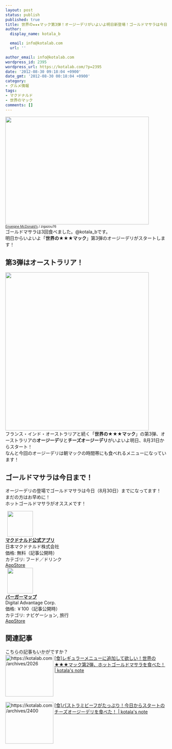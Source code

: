 ```yaml
---
layout: post
status: publish
published: true
title: 世界の★★★マック第3弾！オージーデリがいよいよ明日新登場！ゴールドマサラは今日(8/30)まで！
author:
  display_name: kotala_b

  email: info@kotalab.com
  url: ''

author_email: info@kotalab.com
wordpress_id: 2395
wordpress_url: https://kotalab.com/?p=2395
date: '2012-08-30 09:18:04 +0900'
date_gmt: '2012-08-30 00:18:04 +0900'
category:
- グルメ情報
tags:
- マクドナルド
- 世界のマック
comments: []
---
```

<p><a href="https://kotalab.com/wp-content/uploads/legrand_120718_02.jpg" target="_blank"><img src="https://kotalab.com/wp-content/uploads/legrand_120718_02.jpg" alt="" title="legrand_120718_02" width="448" height="336" class="alignnone size-full wp-image-1539" /></a><br />
<span style="font-size:10px;"><a href="http://www.igosso.net/flk/6914750483.html" target="_blank">Enseigne McDonald&rsquo;s</a> / zigazou76</span><br />
ゴールドマサラは3回食べました。@kotala_bです。<br />
明日からいよいよ「<strong>世界の★★★マック</strong>」第3弾のオージーデリがスタートします！<br />
</p>
<!--more-->
<h2>第3弾はオーストラリア！</h2>
<p><a href="https://kotalab.com/wp-content/uploads/aussiedeli_120830.jpg" target="_blank"><img src="https://kotalab.com/wp-content/uploads/aussiedeli_120830.jpg" alt="" title="aussiedeli_120830" width="448" height="493" class="alignnone size-full wp-image-2396" /></a><br />
フランス・インド・オーストラリアと続く「<strong>世界の★★★マック</strong>」の第3弾、オーストラリアの<strong>オージーデリ</strong>と<strong>チーズオージーデリ</strong>がいよいよ明日、8月31日からスタート！<br />
なんと今回のオージーデリは朝マックの時間帯にも食べれるメニューになっています！</p>
<h2>ゴールドマサラは今日まで！</h2>
<p>オージーデリの登場でゴールドマサラは今日（8月30日）までになってます！<br />
まだの方はお早めに！<br />
ホットゴールドマサラがオススメです！</p>
<div class="applink">
<div class="applinkimg"><a href="https://itunes.apple.com/jp/app/makudonarudo-gong-shiapuri/id413618155?mt=8&uo=4&at=10l4yU" rel="nofollow" target="_blank"><img hspace="6" src="http://a9.phobos.apple.com/us/r30/Purple4/v4/c7/28/39/c728397c-f441-a223-8bfb-b78cdd0671c7/mzl.avtbvpez.png" width="80" /></a></div>
<div class="applinktext">
<div class="applinktitle"><strong><a href="https://itunes.apple.com/jp/app/makudonarudo-gong-shiapuri/id413618155?mt=8&uo=4&at=10l4yU" rel="nofollow" target="_blank">マクドナルド公式アプリ</a></strong></div>
<div class="applinkinfo">日本マクドナルド株式会社</div>
<div class="applinkinfo">価格: 無料（記事公開時）</div>
<div class="applinkinfo">カテゴリ: フード／ドリンク</div>
</div>
<div class="clear"></div>
<div class="appstorelink"><a href="https://itunes.apple.com/jp/app/makudonarudo-gong-shiapuri/id413618155?mt=8&uo=4&at=10l4yU" rel="nofollow" target="_blank">AppStore</a></div>
</div>
<div class="applink">
<div class="applinkimg"><a href="https://itunes.apple.com/jp/app/bagamappu/id419531778?mt=8&uo=4&at=10l4yU" rel="nofollow" target="_blank"><img hspace="6" src="http://a1884.phobos.apple.com/us/r30/Purple6/v4/d4/a4/f3/d4a4f3a8-2777-cc5d-eb71-d10ba8cc69ff/mzl.damrzorj.png" width="80" /></a></div>
<div class="applinktext">
<div class="applinktitle"><strong><a href="https://itunes.apple.com/jp/app/bagamappu/id419531778?mt=8&uo=4&at=10l4yU" rel="nofollow" target="_blank">バーガーマップ</a></strong></div>
<div class="applinkinfo">Digital Advantage Corp.</div>
<div class="applinkinfo">価格: ￥100（記事公開時）</div>
<div class="applinkinfo">カテゴリ: ナビゲーション, 旅行</div>
</div>
<div class="clear"></div>
<div class="appstorelink"><a href="https://itunes.apple.com/jp/app/bagamappu/id419531778?mt=8&uo=4&at=10l4yU" rel="nofollow" target="_blank">AppStore</a></div>
</div>
<section id="rele">
<h2>関連記事</h2>
<p>こちらの記事もいかがですか？<br />
<a href="https://kotalab.com/world-mac-ind2" target="_blank"><img src="https://capture.heartrails.com/150x130?https://kotalab.com/archives/2026" alt="https://kotalab.com/archives/2026" width="150" height="130" align="left" /></a><a href="https://kotalab.com/world-mac-ind2" target="_blank">[食]レギュラーメニューに追加して欲しい！世界の★★★マック第2弾、ホットゴールドマサラを食べた！ | kotala's note</a><br style="clear:both;" /><br />
<a href="https://kotalab.com/world-mac-aus" target="_blank"><img src="https://capture.heartrails.com/150x130?https://kotalab.com/archives/2400" alt="https://kotalab.com/archives/2400" width="150" height="130" align="left" /></a><a href="https://kotalab.com/world-mac-aus" target="_blank">[食]パストラミビーフがたっぷり！今日からスタートのチーズオージーデリを食べた！ | kotala's note</a><br style="clear:both;" /><br />
</section>

